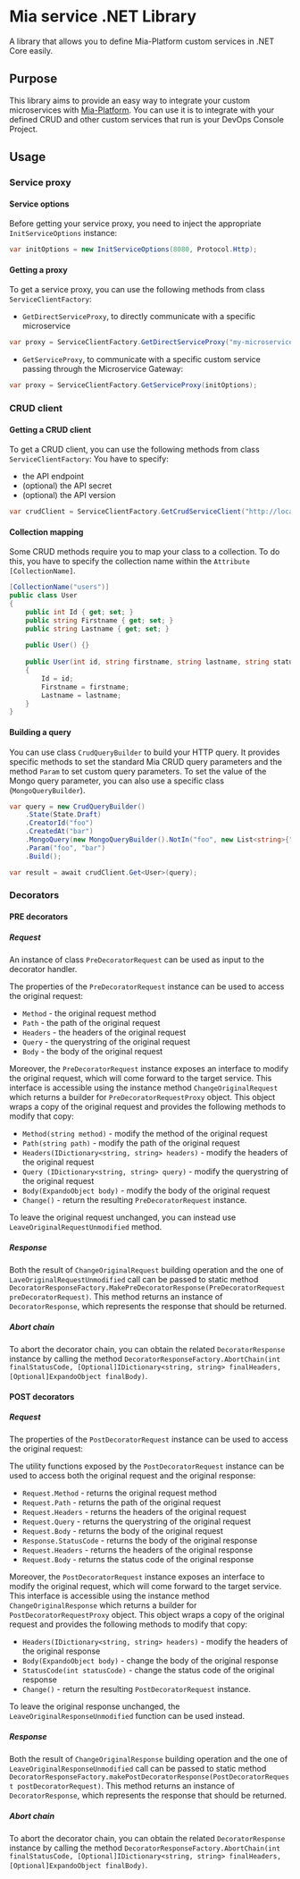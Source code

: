 # Mia service .NET Library
A library that allows you to define Mia-Platform custom services in .NET Core easily.

## Purpose
This library aims to provide an easy way to integrate your custom microservices with [Mia-Platform](https://mia-platform.eu).
You can use it is to integrate with your defined CRUD and other custom services that run is your DevOps Console Project.

## Usage
### Service proxy
#### Service options
Before getting your service proxy, you need to inject the appropriate `InitServiceOptions` instance:

```csharp
var initOptions = new InitServiceOptions(8080, Protocol.Http);
 ```

#### Getting a proxy
To get a service proxy, you can use the following methods from class `ServiceClientFactory`:

+ `GetDirectServiceProxy`, to directly communicate with a specific microservice
```csharp
var proxy = ServiceClientFactory.GetDirectServiceProxy("my-microservice", initOptions);
``` 

+ `GetServiceProxy`, to communicate with a specific custom service passing through the Microservice Gateway:
```csharp
var proxy = ServiceClientFactory.GetServiceProxy(initOptions);
``` 
### CRUD client

#### Getting a CRUD client
To get a CRUD client, you can use the following methods from class `ServiceClientFactory`:
You have to specify:
+ the API endpoint
+ (optional) the API secret
+ (optional) the API version

 ```csharp
var crudClient = ServiceClientFactory.GetCrudServiceClient("http://localhost:300O", "my-secret", 2);
 ```

 #### Collection mapping
 Some CRUD methods require you to map your class to a collection. To do this, you have to specify the collection name within the `Attribute` ``[CollectionName]``.   

```csharp
[CollectionName("users")]
public class User
{
    public int Id { get; set; }
    public string Firstname { get; set; }
    public string Lastname { get; set; }
    
    public User() {}
    
    public User(int id, string firstname, string lastname, string status)
    {
        Id = id;
        Firstname = firstname;
        Lastname = lastname;
    }
}
``` 

 #### Building a query
 You can use class `CrudQueryBuilder` to build your HTTP query.
 It provides specific methods to set the standard Mia CRUD query parameters and the method `Param` to set custom query parameters.
 To set the value of the Mongo query parameter, you can also use a specific class (`MongoQueryBuilder`).

```csharp
var query = new CrudQueryBuilder()
    .State(State.Draft)
    .CreatorId("foo")
    .CreatedAt("bar")
    .MongoQuery(new MongoQueryBuilder().NotIn("foo", new List<string>{"bar", "baz"}))
    .Param("foo", "bar")
    .Build();

var result = await crudClient.Get<User>(query);
``` 

### Decorators

#### PRE decorators
##### Request
An instance of class `PreDecoratorRequest` can be used as input to the decorator handler.

The properties of the `PreDecoratorRequest` instance can be used to access the original request:

+ `Method` - the original request method
+ `Path` - the path of the original request
+ `Headers` - the headers of the original request
+ `Query` - the querystring of the original request
+ `Body` - the body of the original request

Moreover, the `PreDecoratorRequest` instance exposes an interface to modify the original request,
 which will come forward to the target service. This interface is accessible using the instance method 
 `ChangeOriginalRequest` which returns a builder for `PreDecoratorRequestProxy` object. This object wraps 
 a copy of the original request and provides the following methods to modify that copy:

+ `Method(string method)` - modify the method of the original request
+ `Path(string path)` - modify the path of the original request
+ `Headers(IDictionary<string, string> headers)` - modify the headers of the original request
+ `Query (IDictionary<string, string> query)` - modify the querystring of the original request
+ `Body(ExpandoObject body)` - modify the body of the original request
+ `Change()` - return the resulting `PreDecoratorRequest` instance.

To leave the original request unchanged, you can instead use `LeaveOriginalRequestUnmodified` method.

##### Response
Both the result of `ChangeOriginalRequest` building operation and the one of `LaveOriginalRequestUnmodified` call can be passed to static method
 `DecoratorResponseFactory.MakePreDecoratorResponse(PreDecoratorRequest preDecoratorRequest)`.
This method returns an instance of `DecoratorResponse`, which represents the response that should be returned.

##### Abort chain
To abort the decorator chain, you can obtain the related `DecoratorResponse` instance by calling the method
 `DecoratorResponseFactory.AbortChain(int finalStatusCode, [Optional]IDictionary<string, string> finalHeaders, [Optional]ExpandoObject finalBody)`.


#### POST decorators
##### Request
The properties of the `PostDecoratorRequest` instance can be used to access the original request:

The utility functions exposed by the `PostDecoratorRequest` instance can be used to access both the original request and the original response:

+ `Request.Method` - returns the original request method
+ `Request.Path` - returns the path of the original request
+ `Request.Headers` - returns the headers of the original request
+ `Request.Query` - returns the querystring of the original request
+ `Request.Body` - returns the body of the original request
+ `Response.StatusCode` - returns the body of the original response
+ `Request.Headers` - returns the headers of the original response
+ `Request.Body` - returns the status code of the original response

Moreover, the `PostDecoratorRequest` instance exposes an interface to modify the original request,
 which will come forward to the target service. This interface is accessible using the instance method 
 `ChangeOriginalResponse` which returns a builder for `PostDecoratorRequestProxy` object. This object wraps 
 a copy of the original request and provides the following methods to modify that copy:
 
+ `Headers(IDictionary<string, string> headers)` - modify the headers of the original response
+ `Body(ExpandoObject body)` - change the body of the original response
+ `StatusCode(int statusCode)` - change the status code of the original response
+ `Change()` - return the resulting `PostDecoratorRequest` instance.

To leave the original response unchanged, the `LeaveOriginalResponseUnmodified` function can be used instead.

##### Response
Both the result of `ChangeOriginalResponse` building operation and the one of `LeaveOriginalResponseUnmodified` call can be passed to static method
 `DecoratorResponseFactory.makePostDecoratorResponse(PostDecoratorRequest postDecoratorRequest)`.
This method returns an instance of `DecoratorResponse`, which represents the response that should be returned.

##### Abort chain
To abort the decorator chain, you can obtain the related `DecoratorResponse` instance by calling the method
 `DecoratorResponseFactory.AbortChain(int finalStatusCode, [Optional]IDictionary<string, string> finalHeaders, [Optional]ExpandoObject finalBody)`.


